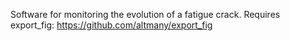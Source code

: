 Software for monitoring the evolution of a fatigue crack.
Requires export_fig: https://github.com/altmany/export_fig